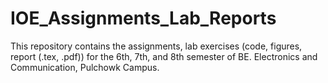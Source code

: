 # IOE_Assignments_Lab_Reports
This repository contains the assignments, lab exercises (code, figures, report (.tex, .pdf)) for the 6th, 7th, and 8th semester of BE. Electronics and Communication, Pulchowk Campus.
